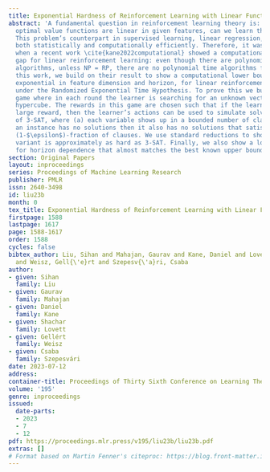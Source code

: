 ```yaml
---
title: Exponential Hardness of Reinforcement Learning with Linear Function Approximation
abstract: 'A fundamental question in reinforcement learning theory is: suppose the
  optimal value functions are linear in given features, can we learn them efficiently?
  This problem’s counterpart in supervised learning, linear regression, can be solved
  both statistically and computationally efficiently. Therefore, it was quite surprising
  when a recent work \cite{kane2022computational} showed a computational-statistical
  gap for linear reinforcement learning: even though there are polynomial sample-complexity
  algorithms, unless NP = RP, there are no polynomial time algorithms for this setting.In
  this work, we build on their result to show a computational lower bound, which is
  exponential in feature dimension and horizon, for linear reinforcement learning
  under the Randomized Exponential Time Hypothesis. To prove this we build a round-based
  game where in each round the learner is searching for an unknown vector in a unit
  hypercube. The rewards in this game are chosen such that if the learner achieves
  large reward, then the learner’s actions can be used to simulate solving a variant
  of 3-SAT, where (a) each variable shows up in a bounded number of clauses (b) if
  an instance has no solutions then it also has no solutions that satisfy more than
  (1-$\epsilon$)-fraction of clauses. We use standard reductions to show this 3-SAT
  variant is approximately as hard as 3-SAT. Finally, we also show a lower bound optimized
  for horizon dependence that almost matches the best known upper bound of $\exp(\sqrt{H})$.'
section: Original Papers
layout: inproceedings
series: Proceedings of Machine Learning Research
publisher: PMLR
issn: 2640-3498
id: liu23b
month: 0
tex_title: Exponential Hardness of Reinforcement Learning with Linear Function Approximation
firstpage: 1588
lastpage: 1617
page: 1588-1617
order: 1588
cycles: false
bibtex_author: Liu, Sihan and Mahajan, Gaurav and Kane, Daniel and Lovett, Shachar
  and Weisz, Gell{\'e}rt and Szepesv{\'a}ri, Csaba
author:
- given: Sihan
  family: Liu
- given: Gaurav
  family: Mahajan
- given: Daniel
  family: Kane
- given: Shachar
  family: Lovett
- given: Gellért
  family: Weisz
- given: Csaba
  family: Szepesvári
date: 2023-07-12
address: 
container-title: Proceedings of Thirty Sixth Conference on Learning Theory
volume: '195'
genre: inproceedings
issued:
  date-parts:
  - 2023
  - 7
  - 12
pdf: https://proceedings.mlr.press/v195/liu23b/liu23b.pdf
extras: []
# Format based on Martin Fenner's citeproc: https://blog.front-matter.io/posts/citeproc-yaml-for-bibliographies/
---
```

